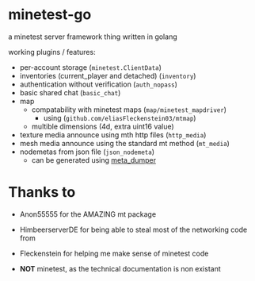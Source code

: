 # minetest-go

a minetest server framework thing written in golang

working plugins / features:

- per-account storage (`minetest.ClientData`)
- inventories (current_player and detached) (`inventory`)
- authentication without verification (`auth_nopass`)
- basic shared chat (`basic_chat`)
- map
  - compatability with minetest maps (`map/minetest_mapdriver`)
    - using (`github.com/eliasFleckenstein03/mtmap`)
  - multible dimensions (4d, extra uint16 value)
- texture media announce using mth http files (`http_media`)
- mesh media announce using the standard mt method (`mt_media`)
- nodemetas from json file (`json_nodemeta`)
  - can be generated using [meta_dumper](//github.com/ev2-1/meta_dumper)

# Thanks to

- Anon55555 for the AMAZING mt package

- HimbeerserverDE for being able to steal most of the networking code from

- Fleckenstein for helping me make sense of minetest code

- **NOT** minetest, as the technical documentation is non existant
